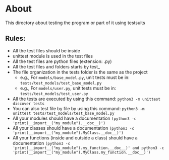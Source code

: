# About

This directory about testing the program or part of it using testsuits


## Rules:

- All the test files should be inside
- unittest module is used in the test files
- All the test files are python files (extension: .py)
- All the test files and folders starts by test_
- The file organization in the tests folder is the same as the project
	- e.g., For `models/base_model.py`, unit tests must be in: `tests/test_models/test_base_model.py`
	- e.g., For `models/user.py`, unit tests must be in: `tests/test_models/test_user.py`
- All the tests are executed by using this command: `python3 -m unittest discover tests`
- You can also test file by file by using this command: `python3 -m unittest tests/test_models/test_base_model.py`
- All your modules should have a documentation `(python3 -c 'print(__import__("my_module").__doc__)')`
- All your classes should have a documentation `(python3 -c 'print(__import__("my_module").MyClass.__doc__)')`
- All your functions (inside and outside a class) should have a documentation `(python3 -c 'print(__import__("my_module").my_function.__doc__)' and python3 -c 'print(__import__("my_module").MyClass.my_function.__doc__)')`
